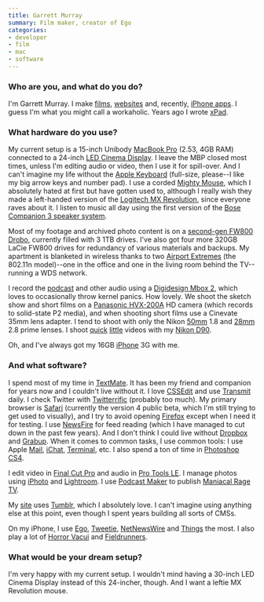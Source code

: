 ```yaml
---
title: Garrett Murray
summary: Film maker, creator of Ego
categories:
- developer
- film
- mac
- software
---
```


### Who are you, and what do you do?

I'm Garrett Murray. I make [films](http://foreversnotsolong.com/ "Official site for the movie 'Forever's Not So Long'."), [websites](http://pinchzoom.com/ "Garrett and Brian make websites.") and, recently, [iPhone apps][ego-ios]. I guess I'm what you might call a workaholic. Years ago I wrote [xPad][].

### What hardware do you use?

My current setup is a 15-inch Unibody [MacBook Pro][macbook-pro] (2.53, 4GB RAM) connected to a 24-inch [LED Cinema Display][cinema-display]. I leave the MBP closed most times, unless I'm editing audio or video, then I use it for spill-over. And I can't imagine my life without the [Apple Keyboard][keyboard] (full-size, please--I like my big arrow keys and number pad). I use a corded [Mighty Mouse][mighty-mouse], which I absolutely hated at first but have gotten used to, although I really wish they made a left-handed version of the [Logitech MX Revolution][mx-revolution], since everyone raves about it. I listen to music all day using the first version of the [Bose Companion 3 speaker system][companion-3].

Most of my footage and archived photo content is on a [second-gen FW800 Drobo][drobo], currently filled with 3 1TB drives. I've also got four more 320GB LaCie FW800 drives for redundancy of various materials and backups. My apartment is blanketed in wireless thanks to two [Airport Extremes][airport-extreme] (the 802.11n model)--one in the office and one in the living room behind the TV--running a WDS network.

I record the [podcast](http://maniacalragepodcast.com/ "A podcast by Garrett and Shawn.") and other audio using a [Digidesign Mbox 2][mbox], which loves to occasionally throw kernel panics. How lovely. We shoot the sketch show and short films on a [Panasonic HVX-200A][ag-hvx200a] HD camera (which records to solid-state P2 media), and when shooting short films use a Cinevate 35mm lens adapter. I tend to shoot with only the Nikon [50mm][af-nikkor-50mm-f1.8d] 1.8 and [28mm][af-nikkor-28mm-f2.8d] 2.8 prime lenses. I shoot [quick](http://www.flickr.com/photos/garrettmurray/2927448272 "Garrett's video, 'My Day, Yesterday' on Flickr.") [little](http://www.flickr.com/photos/garrettmurray/2948938889 "Garrett's video, 'My Day, Yesterday: Going to Vegas' on Flickr.") videos with my [Nikon D90][d90].

Oh, and I've always got my 16GB [iPhone][iphone-3g] 3G with me.

### And what software?

I spend most of my time in [TextMate][]. It has been my friend and companion for years now and I couldn't live without it. I love [CSSEdit][] and use [Transmit][] daily. I check Twitter with [Twitterrific][] (probably too much). My primary browser is [Safari][] (currently the version 4 public beta, which I'm still trying to get used to visually), and I try to avoid opening [Firefox][] except when I need it for testing. I use [NewsFire][] for feed reading (which I have managed to cut down in the past few years). And I don't think I could live without [Dropbox][] and [Grabup][]. When it comes to common tasks, I use common tools: I use Apple [Mail][], [iChat][], [Terminal][], etc. I also spend a ton of time in [Photoshop CS4][photoshop].

I edit video in [Final Cut Pro][final-cut-pro] and audio in [Pro Tools LE][pro-tools-le]. I manage photos using [iPhoto][] and [Lightroom][]. I use [Podcast Maker][podcast-maker] to publish [Maniacal Rage TV](http://maniacalragepodcast.com/ "A podcast by Garrett and Shawn.").

My [site](http://maniacalrage.net "Garrett's website.") uses [Tumblr][], which I absolutely love. I can't imagine using anything else at this point, even though I spent years building all sorts of CMSs.

On my iPhone, I use [Ego][ego-ios], [Tweetie][tweetie-ios], [NetNewsWire][netnewswire-ios] and [Things][things-ios] the most. I also play a lot of [Horror Vacui][horror-vacui-ios] and [Fieldrunners][fieldrunners-ios].

### What would be your dream setup?

I'm very happy with my current setup. I wouldn't mind having a 30-inch LED Cinema Display instead of this 24-incher, though. And I want a leftie MX Revolution mouse.

[af-nikkor-28mm-f2.8d]: https://www.nikonusa.com/en/Nikon-Products/Product/Camera-Lenses/1922/AF-NIKKOR-28mm-f%252F2.8D.html "A lens for SLR cameras."
[af-nikkor-50mm-f1.8d]: https://www.nikonusa.com/en/Nikon-Products/Product/Camera-Lenses/2137/AF-NIKKOR-50mm-f%252F1.8D.html "A lens for SLR cameras."
[ag-hvx200a]: https://www.amazon.com/Panasonic-AG-HVX200A-Definition-Camcorder-Optical/dp/B0018C72E6 "An HD video camera."
[airport-extreme]: https://www.apple.com/airport-extreme/ "A wireless access point."
[cinema-display]: https://en.wikipedia.org/wiki/Apple_Cinema_Display "An LCD display."
[companion-3]: https://www.amazon.com/Bose-Companion-Multimedia-Speaker-System/dp/B00011CNWG "Three-piece stereo speakers for computers."
[d90]: https://www.nikonusa.com/en/Nikon-Products/Product-Archive/Digital-SLR-Cameras/D90.html "A 12.3 megapixel digital SLR camera."
[drobo]: http://en.wikipedia.org/wiki/Drobo#Overview "A hardware-based backup system."
[iphone-3g]: https://en.wikipedia.org/wiki/IPhone_3G "A smartphone."
[keyboard]: https://www.apple.com/keyboard/ "The keyboard."
[macbook-pro]: https://www.apple.com/macbook-pro/ "A laptop."
[mbox]: http://www.avid.com/US/Products/Mbox "A USB-powered audio/MIDI production system."
[mighty-mouse]: https://en.wikipedia.org/wiki/Apple_Mighty_Mouse "A wireless mouse."
[mx-revolution]: https://www.amazon.com/Logitech-Revolution-Cordless-Laser-Mouse/dp/B000HCT12O "A wireless laser mouse."
[cssedit]: https://www.macworld.com/article/1131901/cssedit26.html "A stylesheet editor for the Mac."
[dropbox]: https://www.dropbox.com/ "Online syncing and storage."
[ego-ios]: http://www.ego-app.com/ "An iPhone application for checking web statistics."
[fieldrunners-ios]: https://itunes.apple.com/us/app/fieldrunners/id292421271 "A very popular tower defense-style game for the iPhone."
[final-cut-pro]: https://en.wikipedia.org/wiki/Final_Cut_Pro "A nonlinear video editor."
[firefox]: https://www.mozilla.org/en-US/firefox/new/ "A cross-platform open-source web browser."
[grabup]: http://www.grabup.com/ "A screenshot sharing service."
[horror-vacui-ios]: http://www.shauninman.com/horrorvacui/ "A two-player abstract strategy board game for the iPhone."
[ichat]: https://en.wikipedia.org/wiki/IChat "An AIM/Jabber client included with Mac OS X."
[iphoto]: https://en.wikipedia.org/wiki/IPhoto "Photo management software for the Mac."
[lightroom]: https://www.adobe.com/products/photoshop-lightroom.html "Photo management and editing software."
[mail]: https://en.wikipedia.org/wiki/Mail_(application) "The default Mac OS X mail client."
[netnewswire-ios]: https://en.wikipedia.org/wiki/NetNewsWire "A feed reader app."
[newsfire]: http://www.newsfirex.com/ "A feed reader for the Mac."
[photoshop]: https://www.adobe.com/products/photoshop.html "A bitmap image editor."
[podcast-maker]: https://www.macupdate.com/app/mac/19343/podcast-maker "A podcast feed creation application for the Mac."
[pro-tools-le]: https://en.wikipedia.org/wiki/Pro_Tools#Pro_Tools_LE_systems "Music creation software."
[safari]: https://www.apple.com/safari/ "A fast web browser."
[terminal]: https://en.wikipedia.org/wiki/Terminal_(OS_X) "A console application included with Mac OS X."
[textmate]: http://macromates.com/ "A text editor for the Mac."
[things-ios]: https://culturedcode.com/things/iphone/ "A popular task management application for the iPhone."
[transmit]: https://panic.com/transmit/ "An FTP/SFTP client for the Mac."
[tumblr]: https://www.tumblr.com/ "An online personal publishing platform."
[tweetie-ios]: https://en.wikipedia.org/wiki/Tweetie "A Twitter client."
[twitterrific]: https://twitterrific.com/mac "A Twitter client for the Mac."
[xpad]: http://www.getxpad.com/ "A flexible notepad for the Mac."
